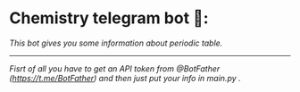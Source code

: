 # Chemistry telegram bot 🔭:
_This bot gives you some information about periodic table._
***
_Fisrt of all you have to get an API token from @BotFather (https://t.me/BotFather) and then just put your info in main.py ._

